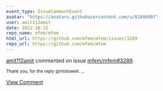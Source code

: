 ```yaml
---
event_type: IssueCommentEvent
avatar: "https://avatars.githubusercontent.com/u/8184698?"
user: amit112amit
date: 2022-10-31
repo_name: mfem/mfem
html_url: https://github.com/mfem/mfem/issues/3289
repo_url: https://github.com/mfem/mfem
---
```


<a href='https://github.com/amit112amit' target='_blank'>amit112amit</a> commented on issue <a href='https://github.com/mfem/mfem/issues/3289' target='_blank'>mfem/mfem#3289</a>.

<small>Thank you, for the reply @mlstowell....</small>

<a href='https://github.com/mfem/mfem/issues/3289' target='_blank'>View Comment</a>